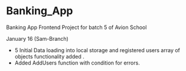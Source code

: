 # Banking_App
Banking App Frontend Project for batch 5 of Avion School

January 16 (Sam-Branch)
* 5 Initial Data loading into local storage and registered users array of objects functionality added .
* Added AddUsers function with condition for errors.
